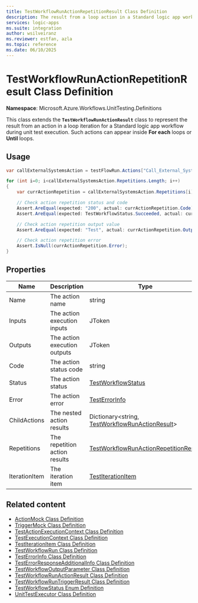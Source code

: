 ```yaml
---
title: TestWorkflowRunActionRepetitionResult Class Definition
description: The result from a loop action in a Standard logic app workflow during unit test execution.
services: logic-apps
ms.suite: integration
author: wsilveiranz
ms.reviewer: estfan, azla
ms.topic: reference
ms.date: 06/10/2025
---
```


# TestWorkflowRunActionRepetitionResult Class Definition

**Namespace**: Microsoft.Azure.Workflows.UnitTesting.Definitions

This class extends the **`TestWorkflowRunActionResult`** class to represent the result from an action in a loop iteration for a Standard logic app workflow during unit test execution. Such actions can appear inside **For each** loops or **Until** loops.

## Usage

```C#
var callExternalSystemsAction = testFlowRun.Actions["Call_External_Systems"];

for (int i=0; i<callExternalSystemsAction.Repetitions.Length; i++)
{
    var currActionRepetition = callExternalSystemsAction.Repetitions[i];

    // Check action repetition status and code
    Assert.AreEqual(expected: "200", actual: currActionRepetition.Code);
    Assert.AreEqual(expected: TestWorkflowStatus.Succeeded, actual: currActionRepetition.Status);

    // Check action repetition output value
    Assert.AreEqual(expected: "Test", actual: currActionRepetition.Outputs["outputParam"].Value<string>());

    // Check action repetition error
    Assert.IsNull(currActionRepetition.Error);
}
```

## Properties

|Name|Description|Type|Required|
|---|---|---|---|
|Name|The action name|string|Yes|
|Inputs|The action execution inputs|JToken|No|
|Outputs|The action execution outputs|JToken|No|
|Code|The action status code|string|No|
|Status|The action status|[TestWorkflowStatus](test-workflow-status-enum-definition.md)|Yes|
|Error|The action error|[TestErrorInfo](test-error-info-class-definition.md)|No|
|ChildActions|The nested action results|Dictionary&lt;string, [TestWorkflowRunActionResult](test-workflow-run-action-result-class-definition.md)&gt;|No|
|Repetitions|The repetition action results|[TestWorkflowRunActionRepetitionResult](test-workflow-run-action-repetition-result-class-definition.md)|No|
|IterationItem|The iteration item|[TestIterationItem](test-iteration-item-class-definition.md)|No|

## Related content

- [ActionMock Class Definition](action-mock-class-definition.md)
- [TriggerMock Class Definition](trigger-mock-class-definition.md)
- [TestActionExecutionContext Class Definition](test-action-execution-context-class-definition.md)
- [TestExecutionContext Class Definition](test-execution-context-class-definition.md)
- [TestIterationItem Class Definition](test-iteration-item-class-definition.md)
- [TestWorkflowRun Class Definition](test-workflow-run-class-definition.md)
- [TestErrorInfo Class Definition](test-error-info-class-definition.md)
- [TestErrorResponseAdditionalInfo Class Definition](test-error-response-additional-info-class-definition.md)
- [TestWorkflowOutputParameter Class Definition](test-workflow-output-parameter-class-definition.md)
- [TestWorkflowRunActionResult Class Definition](test-workflow-run-action-result-class-definition.md)
- [TestWorkflowRunTriggerResult Class Definition](test-workflow-run-trigger-result-class-definition.md)
- [TestWorkflowStatus Enum Definition](test-workflow-status-enum-definition.md)
- [UnitTestExecutor Class Definition](unit-test-executor-class-definition.md)
